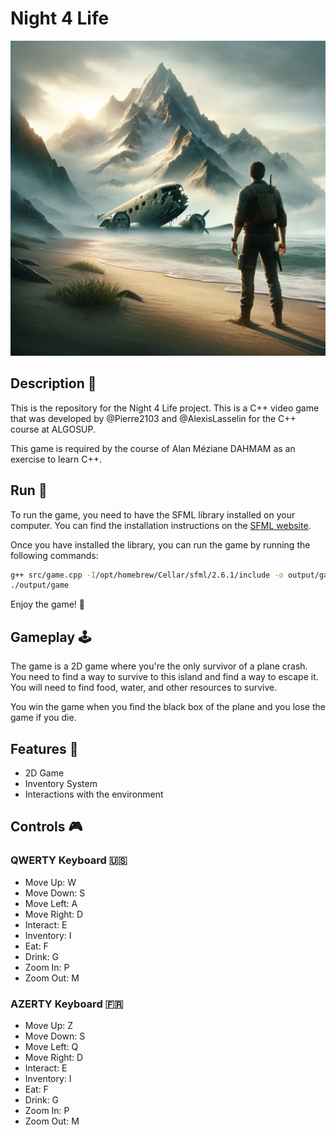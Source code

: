 # Night 4 Life

![Night 4 Life](./assets/cover.webp)

## Description 📝

This is the repository for the Night 4 Life project. This is a C++ video game that was developed by @Pierre2103 and @AlexisLasselin for the C++ course at ALGOSUP.

This game is required by the course of Alan Méziane DAHMAM as an exercise to learn C++.

## Run 🏃

To run the game, you need to have the SFML library installed on your computer. You can find the installation instructions on the [SFML website](https://www.sfml-dev.org/tutorials/2.5/).

Once you have installed the library, you can run the game by running the following commands:

<!-- g++ src/game.cpp -I/opt/homebrew/Cellar/sfml/2.6.1/include -o output/game -L/opt/homebrew/Cellar/sfml/2.6.1/lib -lsfml-graphics -lsfml-window -lsfml-system -lsfml-audio -->

```bash
g++ src/game.cpp -I/opt/homebrew/Cellar/sfml/2.6.1/include -o output/game -L/opt/homebrew/Cellar/sfml/2.6.1/lib -lsfml-graphics -lsfml-window -lsfml-system -lsfml-audio
./output/game
```

Enjoy the game! 👾

## Gameplay 🕹️

The game is a 2D game where you're the only survivor of a plane crash. You need to find a way to survive to this island and find a way to escape it. You will need to find food, water, and other resources to survive.

You win the game when you find the black box of the plane and you lose the game if you die.

## Features 🎯

- 2D Game
- Inventory System
- Interactions with the environment

## Controls 🎮

### QWERTY Keyboard 🇺🇸

- Move Up: W
- Move Down: S
- Move Left: A
- Move Right: D
- Interact: E
- Inventory: I
- Eat: F
- Drink: G
- Zoom In: P
- Zoom Out: M

### AZERTY Keyboard 🇫🇷

- Move Up: Z
- Move Down: S
- Move Left: Q
- Move Right: D
- Interact: E
- Inventory: I
- Eat: F
- Drink: G
- Zoom In: P
- Zoom Out: M
